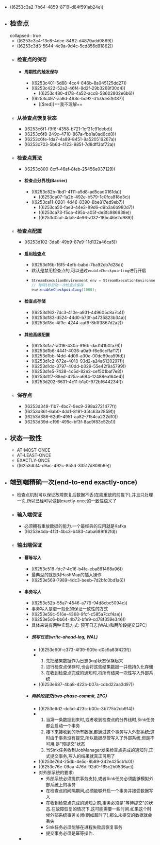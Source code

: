 - ((6253c3a2-7b64-4859-8719-d84f591ab24e))
- ## 检查点
  collapsed:: true
	- ((6253c3c4-13e8-4dce-8482-d4879add0889))
	- ((6253c3d3-5644-4c9a-9d4c-5cd856d81862))
	- ### 检查点的保存
		- #### 周期性的触发保存
			- ((6253c401-5d88-4cc4-846b-8a045125dd27))
			- ((6253c422-52a2-46f4-8d2f-29b3268f30d4))
				- ((6253c480-d178-4a52-acc8-58602802e6b6))
			- ((6253c497-aa8d-493c-bc92-d1c0de5f6f87))
				- [[$red]]==我不理解==
	- ### 从检查点恢复状态
		- ((6253c6f1-f9f6-4358-b721-1cf31c91debd))
		- ((6253c6f8-249c-4710-867a-fbb1a0ad6cd0))
		- ((6253c6fe-1da7-4a89-8451-9a520516267a))
		- ((6253c703-5b6d-4123-9851-7d8dff3bf72a))
	- ### 检查点算法
		- ((6253c800-8cff-46af-8feb-25456e037129))
		- #### 检查点分界线(Barrier)
			- ((6253c82b-1bd1-4111-a5d8-ad5cad0161da))
				- ((6253ca07-1a2b-492e-b579-1c0fca818e3c))
			- ((6253ca11-0281-4d46-8390-8be817ed9eb7))
				- ((6253ca50-fae3-44e3-89d6-d9b3a6b980d7))
				- ((6253ca73-f5ca-495b-a05f-de3fc986638e))
				- ((6253d0cd-4da5-4e96-a132-185c46e2d989))
	- ### 检查点配置
		- ((6253d102-3da8-49b9-87e9-11d132a46ca5))
		- #### 启用检查点
			- ((6253d16b-16f5-4efb-babd-7ba92cb7d28d))
			- 默认是禁用检查点的,可以通过`enableCheckpointing`进行开启
			- ```java
			  StreamExecutionEnvironment env = StreamExecutionEnvironment.getExecutionEnvironment();
			  // 每隔1秒启动一次检查点保存
			  env.enableCheckpointing(1000);
			  ```
		- #### 检查点存储
			- ((6253d162-7dc3-410e-a931-449605c8a7c4))
			- ((6253d183-d524-44d0-b73f-a4735823b34a))
			- ((6253d18c-4f3e-4244-aaf9-8b1f3867d2a2))
		- #### 其他高级配置
			- ((6253d1a7-a016-430a-916b-dad141b0fa76))
			- ((6253d1b6-4441-4036-a0a9-f6e6ccffaf17))
			- ((6253d1bb-f4dd-4d09-a30e-00dc89ea59fd))
			- ((6253d1c2-672e-4010-93d2-a24a6130297f))
			- ((6253d1dd-3797-40dd-b329-55e42f9a5799))
			- ((6253d1e5-7438-4c5d-82e2-cef501baf7e8))
			- ((6253d1f7-88ed-425a-a684-12488ea164e4))
			- ((6253d202-6631-4c11-b1a0-972bf644234f))
	- ### 保存点
		- ((6253d349-11b7-4bc7-9ec9-398a2721477f))
		- ((6253d361-6ab0-4dd1-8191-35fc63a2859f))
		- ((6253d386-62d9-4951-aa82-7154ca232df0))
		- ((6253d39d-c199-495c-bf3f-8ac9f83c52b1))
- ## 状态一致性
	- AT-MOST-ONCE
	- AT-LEAST-ONCE
	- EXACTLY-ONCE
	- ((6253dbf4-c9ac-492c-855d-33517d808b9e))
- ## 端到端精确一次(end-to-end exactly-once)
	- 检查点机制可以保证故障恢复后数据不丢(在能重放的前提下),并且只处理一次,所以已经可以做到exactly-once的一致性语义了
	- ### 输入端保证
		- 必须拥有重放数据的能力.一个最经典的应用就是Kafka
		- ((6253e4da-412f-4bc3-b483-4aba689f82fd))
	- ### 输出端保证
		- #### 幂等写入
			- ((6253e518-fdc7-4c16-b4fa-eba861488a06))
			- 最典型的就是对HashMap的插入操作
			- ((6253e569-7989-4dc3-beeb-7d2bfc0bd1a6))
		- #### 事务写入
			- ((6253e52b-55a7-4546-a779-94d8cbc5094c))
			- 事务写入是更一般化的保证一致性的方式
			- ((6253e59c-516e-4368-9fcf-c585a7ccf4ae))
			- ((6253e5c6-bb64-4b72-bfe9-cd78f359e346))
			- 具体来说有两种实现方式: 预写日志(WAL)和两阶段提交(2PC)
			- ##### 预写日志(write-ahead-log, WAL)
				- ((6253e60f-c373-4f39-909c-d0c9a83f423f))
				- 1. 先把结果数据作为日志(log)状态保存起来
				  2. 进行检查点保存时,也会将这些结果数据一并做持久化存储
				  3. 在收到检查点完成的通知时,将所有结果一次性写入外部系统
				- ((6253e687-4ba8-422a-b07a-cdbd22aa3d97))
			- ##### 两阶段提交(two-phase-commit, 2PC)
				- ((6253e6d2-dc5d-423c-b00c-3b775b2cb914))
				- 1. 当第一条数据到来时,或者收到检查点的分界线时,Sink任务都会启动一个事务
				  2. 接下来接收到的所有数据,都通过这个事务写入外部系统;这时由于事务没有提交,所以数据尽管写入了外部系统,但是不可用,是"预提交"状态
				  3. 当Sink任务收到JobManager发来检查点完成的通知时,正式提交事务,写入的结果就真正可用了
				- ((6253e764-25db-4e5c-8b89-342e425cb1c0))
				- ((6253e76e-09aa-476d-92d0-165c2b0536ae))
				- 对外部系统的要求:
					- 外部系统必须提供事务支持,或者Sink任务必须能够模拟外部系统上的事务
					- 在检查点的间隔期间,必须能够开启一个事务并接受数据写入
					- 在收到检查点完成的通知之前,事务必须是"等待提交"的状态.在故障恢复的情况下,这可能需要一些时间.如果这个时候外部系统事务关闭(例如超时了),那么未提交的数据就会丢失
					- Sink任务必须能够在进程失败后恢复事务
					- 提交事务必须是幂等操作.
		-